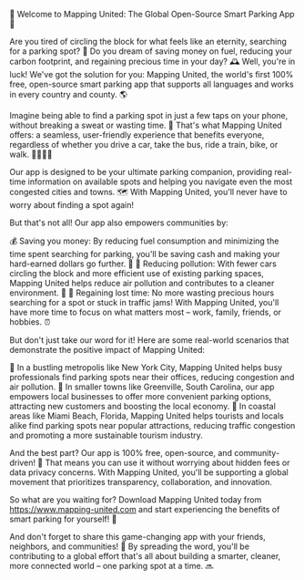 🚀 Welcome to Mapping United: The Global Open-Source Smart Parking App 🚀

Are you tired of circling the block for what feels like an eternity, searching for a parking spot? 🤯 Do you dream of saving money on fuel, reducing your carbon footprint, and regaining precious time in your day? 🕰️ Well, you're in luck! We've got the solution for you: Mapping United, the world's first 100% free, open-source smart parking app that supports all languages and works in every country and county. 🌎

Imagine being able to find a parking spot in just a few taps on your phone, without breaking a sweat or wasting time. 💪 That's what Mapping United offers: a seamless, user-friendly experience that benefits everyone, regardless of whether you drive a car, take the bus, ride a train, bike, or walk. 🚌🚂🚴‍♀️

Our app is designed to be your ultimate parking companion, providing real-time information on available spots and helping you navigate even the most congested cities and towns. 🗺️ With Mapping United, you'll never have to worry about finding a spot again!

But that's not all! Our app also empowers communities by:

💰 Saving you money: By reducing fuel consumption and minimizing the time spent searching for parking, you'll be saving cash and making your hard-earned dollars go further. 💸
🌟 Reducing pollution: With fewer cars circling the block and more efficient use of existing parking spaces, Mapping United helps reduce air pollution and contributes to a cleaner environment. 🌈
💪 Regaining lost time: No more wasting precious hours searching for a spot or stuck in traffic jams! With Mapping United, you'll have more time to focus on what matters most – work, family, friends, or hobbies. ⏰

But don't just take our word for it! Here are some real-world scenarios that demonstrate the positive impact of Mapping United:

📍 In a bustling metropolis like New York City, Mapping United helps busy professionals find parking spots near their offices, reducing congestion and air pollution.
🚌 In smaller towns like Greenville, South Carolina, our app empowers local businesses to offer more convenient parking options, attracting new customers and boosting the local economy.
🌊 In coastal areas like Miami Beach, Florida, Mapping United helps tourists and locals alike find parking spots near popular attractions, reducing traffic congestion and promoting a more sustainable tourism industry.

And the best part? Our app is 100% free, open-source, and community-driven! 🤝 That means you can use it without worrying about hidden fees or data privacy concerns. With Mapping United, you'll be supporting a global movement that prioritizes transparency, collaboration, and innovation.

So what are you waiting for? Download Mapping United today from https://www.mapping-united.com and start experiencing the benefits of smart parking for yourself! 📲

And don't forget to share this game-changing app with your friends, neighbors, and communities! 🤩 By spreading the word, you'll be contributing to a global effort that's all about building a smarter, cleaner, more connected world – one parking spot at a time. 🔜